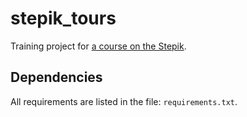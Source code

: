 # stepik_tours

Training project for [a course on the Stepik](<https://stepik.org/course/63298>).

## Dependencies

All requirements are listed in the file: `requirements.txt`.
